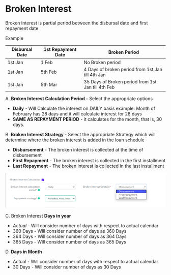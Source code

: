 # Broken Interest

Broken interest is partial period between the disbursal date and first repayment date

Example&#x20;

| Disbursal Date | 1st Repayment Date | Broken Period                                      |
| -------------- | ------------------ | -------------------------------------------------- |
| 1st Jan        | 1 Feb              | No Broken period                                   |
| 1st Jan        | 5th Feb            | 4 Days of broken period from 1st Jan till 4th Jan  |
| 1st Jan        | 5th Mar            | 35 Days of Broken period from 1st Jan till 4th Feb |

A. **Broken Interest Calculation Period -** Select the appropriate options&#x20;

* **Daily** - Will Calculate the interest on DAILY basis example: Month of February has 28 days and it will calculate interest for 28 days
* **SAME AS REPAYMENT PERIOD** - it calculates for the month, that is, 30 days.

B. **Broken Interest Strategy -** Select the appropriate Strategy which will determine where the broken interest is added in the loan schedule

* **Disbursement** - The broken interest is collected at the time of disbursement
* **First Repayment** - The broken interest is collected in the first installment
* **Last Repayment** - The broken interest is collected in the last installment

![](<../../../../.gitbook/assets/Screenshot from 2020-07-15 16-14-32.png>)

C. Broken Interest **Days in year**

* _Actual_ - Will consider number of days with respect to actual calendar
* 360 Days - Will consider number of days as 360 Days
* 364 Days - Will consider number of days as 364 Days
* 365 Days - Will consider number of days as 365 Days

D. **Days in Month**

* Actual - Will consider number of days with respect to actual calendar
* 30 Days - Will consider number of days as 30 Days

